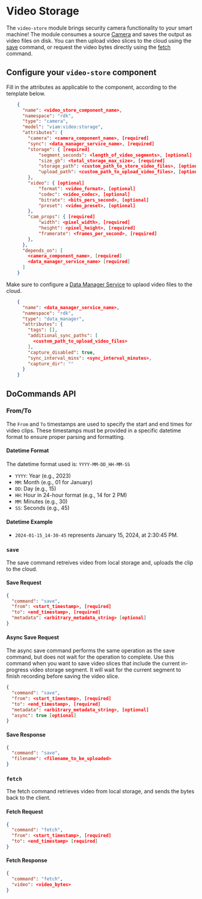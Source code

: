 # Video Storage
The `video-store` module brings security camera functionality to your smart machine! The module consumes a source [Camera](https://docs.viam.com/components/camera/) and saves the output as video files on disk. You can then upload video slices to the cloud using the [save](#save) command, or request the video bytes directly using the [fetch](#fetch) command.

## Configure your `video-store` component

Fill in the attributes as applicable to the component, according to the template below.

```json
    {
      "name": <video_store_component_name>,
      "namespace": "rdk",
      "type": "camera",
      "model": "viam:video:storage",
      "attributes": {
        "camera": <camera_component_name>, [required]
        "sync": <data_manager_service_name>, [required]
        "storage": { [required]
            "segment_seconds": <length_of_video_segments>, [optional]
            "size_gb": <total_storage_max_size>, [required]
            "storage_path": <custom_path_to_store_video_files>, [optional]
            "upload_path": <custom_path_to_upload_video_files>, [optional]
        },
        "video": { [optional]
            "format": <video_format>, [optional]
            "codec": <video_codec>, [optional]
            "bitrate": <bits_pers_second>, [optional]
            "preset": <video_preset>, [optional]
        },
        "cam_props": { [required]
            "width": <pixel_width>, [required]
            "height": <pixel_height>, [required]
            "framerate": <frames_per_second>, [required]
        },
      },
      "depends_on": [
        <camera_component_name>, [required]
        <data_manager_service_name> [required]
      ]
    }
```

Make sure to configure a [Data Manager Service](https://docs.viam.com/services/data/cloud-sync/) to uplaod video files to the cloud.

```json
    {
      "name": <data_manager_service_name>,
      "namespace": "rdk",
      "type": "data_manager",
      "attributes": {
        "tags": [],
        "additional_sync_paths": [
          <custom_path_to_upload_video_files>
        ],
        "capture_disabled": true,
        "sync_interval_mins": <sync_interval_minutes>,
        "capture_dir": ""
      }
    }
```

## DoCommands API

### From/To

The `From` and `To` timestamps are used to specify the start and end times for video clips. These timestamps must be provided in a specific datetime format to ensure proper parsing and formatting.

#### Datetime Format

The datetime format used is: `YYYY-MM-DD_HH-MM-SS`

- `YYYY`: Year (e.g., 2023)
- `MM`: Month (e.g., 01 for January)
- `DD`: Day (e.g., 15)
- `HH`: Hour in 24-hour format (e.g., 14 for 2 PM)
- `MM`: Minutes (e.g., 30)
- `SS`: Seconds (e.g., 45)

#### Datetime Example

- `2024-01-15_14-30-45` represents January 15, 2024, at 2:30:45 PM.

### `save`

The save command retreives video from local storage and, uploads the clip to the cloud.

#### Save Request
```json
{
  "command": "save",
  "from": <start_timestamp>, [required]
  "to": <end_timestamp>, [required]
  "metadata": <arbitrary_metadata_string> [optional]
}
```

#### Async Save Request

The async save command performs the same operation as the save command, but does not wait for the operation to complete. Use this command when you want to save video slices that include the current in-progress video storage segment. It will wait for the current segment to finish recording before saving the video slice.

```json
{
  "command": "save",
  "from": <start_timestamp>, [required]
  "to": <end_timestamp>, [required]
  "metadata": <arbitrary_metadata_string>, [optional]
  "async": true [optional]
}
```

#### Save Response
```json
{
  "command": "save",
  "filename": <filename_to_be_uploaded>
}
```

### `fetch`

The fetch command retrieves video from local storage, and sends the bytes back to the client.

#### Fetch Request
```json
{
  "command": "fetch",
  "from": <start_timestamp>, [required]
  "to": <end_timestamp> [required]
}
```

#### Fetch Response
```json
{
  "command": "fetch",
  "video": <video_bytes>
}
```